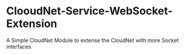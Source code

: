 # ClooudNet-Service-WebSocket-Extension

A Simple CloudNet Module to extense the CloudNet with more Socket interfaces
